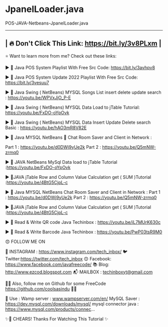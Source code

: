 # JpanelLoader.java
POS-JAVA-Netbeans-JpanelLoader.java

-----------------------------------------------------------------------------------------------------------------
|               🔥       Don't Click This Link: https://bit.ly/3v8PLxm                        |
-----------------------------------------------------------------------------------------------------------------



⭐️ Want to learn more from me? Check out these links:

►  🔵 Java POS System Playlist With Free Src Code: https://bit.ly/3avhpv8 
   
►  🔴  Java POS System Update 2022 Playlist With Free Src Code: https://bit.ly/3vesuu7

►  🔵  Java Swing ( NetBeans) MYSQL Songs List insert delete update search : https://youtu.be/WPVxJjO_P-E

   ►  🔴   Java Swing ( NetBeans) MYSQL  Data Load to jTable Tutorial: https://youtu.be/FxDO-oYpOvk

►  🔵  Java Swing ( NetBeans) MYSQL Data  Insert  Update Delete search Basic :  https://youtu.be/hAO3mR8V82E

►  🔴   Java MYSQL NetBeans 📱 Chat Room Saver and Client in Network : 

  Part 1 : https://youtu.be/d0DWj9yUe2k  Part 2 :  https://youtu.be/Q5mNW-zrmq0

►  🔵  JAVA NetBeans MySql Data load to jTable Tutorial :https://youtu.be/FxDO-oYpOvk

►  🔴JAVA jTable Row and Column Value Calculation get ( SUM )Tutorial :https://youtu.be/4BtG5CjpL-c

►  🔵  Java MYSQL NetBeans Chat Room Saver and Client in Network :
 Part 1 :  https://youtu.be/d0DWj9yUe2k  Part 2 :  https://youtu.be/Q5mNW-zrmq0

►  🔴JAVA jTable Row and Column Value Calculation get ( SUM )Tutorial :https://youtu.be/4BtG5CjpL-c
   
►  🔵  Read & Write QR code Java  Techinbox : https://youtu.be/iL7MUrK630c

►  🔴  Read & Write Barcode Java  Techinbox : https://youtu.be/PwP03tsR9M0

😍 FOLLOW ME ON 

   🌈 INSTAGRAM : https://www.instagram.com/tech_inbox/
   🐦 Twitter:https://twitter.com/tech_inbox
   😊 Facebook: https://www.facebook.com/javafreecode/
   📚  Blog: http://www.ezcod.blogspot.com
   📬  MAILBOX  : techinboxyt@gmail.com

✌🏽 Also, follow me on Github for some FreeCode https://github.com/coolsasindu ✌🏽

👻 Use :
Wamp server : www.wampserver.com/en/
MySQL Saver : https://dev.mysql.com/downloads/mysql/
mysql connector java : https://www.mysql.com/products/connec...

✨🥤 CHEARS!  Thanks For Watching This Tutorial  ✨
